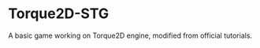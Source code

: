 Torque2D-STG
============

A basic game working on Torque2D engine, modified from official tutorials.

